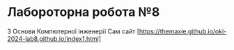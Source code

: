 # Лабороторна робота №8
З Основи Компютерної інженерії
Сам сайт
[https://themaxie.github.io/oki-2024-lab8.github.io/index1.html]
